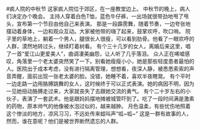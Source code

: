 #疯人院的中秋节
这家疯人院位于郊区，在一座教堂边上。
中秋节的晚上，病人们决定办个晚会。
主持人穿着白色T恤，蓝色牛仔裤，一出场就很带劲地甩了甩头，宣布第一个节目由他自己来表演。
那是一段霹雳舞，随着节奏，一边夸张地摆动着身体，一边和观众互动。大家被他带的嗨了起来，鼓掌欢呼，吹口哨。
院子里的草地上，躺着一个男人，腿很长人很瘦，可以看到肋骨。他看了一眼欢呼的人群，漠然地转过头，继续盯着树看。
有个三十几岁的女人，离婚后来这里，唱了一首“爱江山更爱美人”，曲调凄美幽怨，让人听了几乎落泪。
众人正在唏嘘感叹，角落里一个老太婆突然笑了一下。别看她瘦瘦小小，她是那些轻度患者最怕的人。医院出于成本考虑，没有进行隔离管理，想想看，夜深人静，被悉悉索索的声音弄醒，面前出现一张老太婆的脸。没错，她睡不着，喜欢半夜瞎晃。
有个平时一边走路一边用胳膊跳舞的女人，这时候终于可以正式表演。她的病因不明，因为一见她扭动胳膊走过来，大家就丧失了去跟她交流的勇气。
有个二十岁左右的小伙子，表演了一套武术。他是跟妈妈摆地摊被城管吓到了。吃了一段时间满是激素的药物，原本帅气的他像被水泡过似的，越来越肿。
月色温柔，有些忧伤地照着这个惨淡的地方，凉风习习，不远处传来蛙叫声“呱~呱~”
这是一群有故事的人，然而，谁在意呢？他们是被世界断然遗忘的人群。
